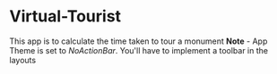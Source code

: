 # Virtual-Tourist
This app is to calculate the time taken to tour a monument
<b>Note</b> - App Theme is set to <i>NoActionBar</i>. You'll have to implement a toolbar in the layouts

